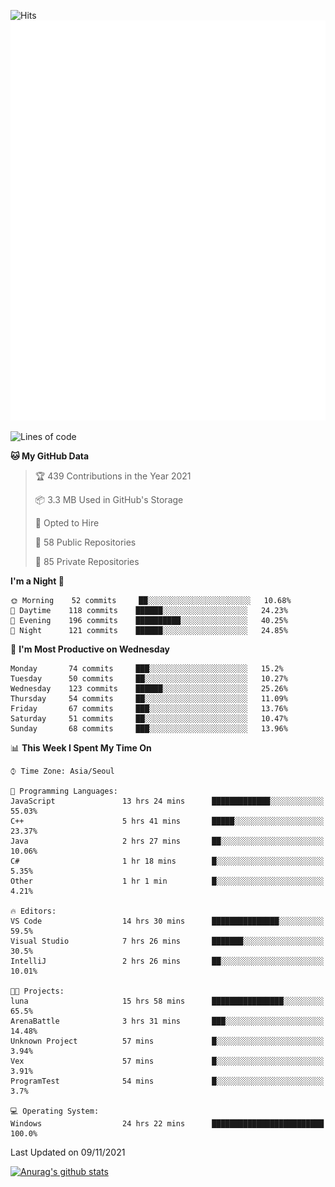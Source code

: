![Hits](https://hits.seeyoufarm.com/api/count/incr/badge.svg?url=https%3A%2F%2Fgithub.com%2Fkokose1234&count_bg=%2379C83D&title_bg=%23555555&icon=apple.svg&icon_color=%23E7E7E7&title=hits&edge_flat=false)
<br/>
![Metrics](https://github.com/kokose1234/kokose1234/blob/main/github-metrics.svg)

<!--START_SECTION:waka-->
![Lines of code](https://img.shields.io/badge/From%20Hello%20World%20I%27ve%20Written-11.7%20million%20lines%20of%20code-blue)

**🐱 My GitHub Data** 

> 🏆 439 Contributions in the Year 2021
 > 
> 📦 3.3 MB Used in GitHub's Storage 
 > 
> 💼 Opted to Hire
 > 
> 📜 58 Public Repositories 
 > 
> 🔑 85 Private Repositories  
 > 
**I'm a Night 🦉** 

```text
🌞 Morning    52 commits     ██░░░░░░░░░░░░░░░░░░░░░░░   10.68% 
🌆 Daytime    118 commits    ██████░░░░░░░░░░░░░░░░░░░   24.23% 
🌃 Evening    196 commits    ██████████░░░░░░░░░░░░░░░   40.25% 
🌙 Night      121 commits    ██████░░░░░░░░░░░░░░░░░░░   24.85%

```
📅 **I'm Most Productive on Wednesday** 

```text
Monday       74 commits     ███░░░░░░░░░░░░░░░░░░░░░░   15.2% 
Tuesday      50 commits     ██░░░░░░░░░░░░░░░░░░░░░░░   10.27% 
Wednesday    123 commits    ██████░░░░░░░░░░░░░░░░░░░   25.26% 
Thursday     54 commits     ██░░░░░░░░░░░░░░░░░░░░░░░   11.09% 
Friday       67 commits     ███░░░░░░░░░░░░░░░░░░░░░░   13.76% 
Saturday     51 commits     ██░░░░░░░░░░░░░░░░░░░░░░░   10.47% 
Sunday       68 commits     ███░░░░░░░░░░░░░░░░░░░░░░   13.96%

```


📊 **This Week I Spent My Time On** 

```text
⌚︎ Time Zone: Asia/Seoul

💬 Programming Languages: 
JavaScript               13 hrs 24 mins      █████████████░░░░░░░░░░░░   55.03% 
C++                      5 hrs 41 mins       █████░░░░░░░░░░░░░░░░░░░░   23.37% 
Java                     2 hrs 27 mins       ██░░░░░░░░░░░░░░░░░░░░░░░   10.06% 
C#                       1 hr 18 mins        █░░░░░░░░░░░░░░░░░░░░░░░░   5.35% 
Other                    1 hr 1 min          █░░░░░░░░░░░░░░░░░░░░░░░░   4.21%

🔥 Editors: 
VS Code                  14 hrs 30 mins      ███████████████░░░░░░░░░░   59.5% 
Visual Studio            7 hrs 26 mins       ███████░░░░░░░░░░░░░░░░░░   30.5% 
IntelliJ                 2 hrs 26 mins       ██░░░░░░░░░░░░░░░░░░░░░░░   10.01%

🐱‍💻 Projects: 
luna                     15 hrs 58 mins      ████████████████░░░░░░░░░   65.5% 
ArenaBattle              3 hrs 31 mins       ███░░░░░░░░░░░░░░░░░░░░░░   14.48% 
Unknown Project          57 mins             █░░░░░░░░░░░░░░░░░░░░░░░░   3.94% 
Vex                      57 mins             █░░░░░░░░░░░░░░░░░░░░░░░░   3.91% 
ProgramTest              54 mins             █░░░░░░░░░░░░░░░░░░░░░░░░   3.7%

💻 Operating System: 
Windows                  24 hrs 22 mins      █████████████████████████   100.0%

```


 Last Updated on 09/11/2021
<!--END_SECTION:waka-->

[![Anurag's github stats](https://github-readme-stats.vercel.app/api?username=kokose1234&theme=dracula)](https://github.com/anuraghazra/github-readme-stats)



	
